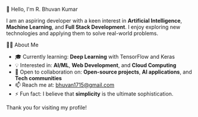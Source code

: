  👋 Hello, I'm R. Bhuvan Kumar

I am an aspiring developer with a keen interest in **Artificial Intelligence**, **Machine Learning**, and **Full Stack Development**. 
I enjoy exploring new technologies and applying them to solve real-world problems.

 👨‍💻 About Me
- 🎓 Currently learning: **Deep Learning** with TensorFlow and Keras  
- 💡 Interested in: **AI/ML**, **Web Development**, and **Cloud Computing**  
- 🤝 Open to collaboration on: **Open-source projects**, **AI applications**, and **Tech communities**  
- 📫 Reach me at: bhuvan1715@gmail.com
- ⚡ Fun fact: I believe that **simplicity** is the ultimate sophistication.

Thank you for visiting my profile!

